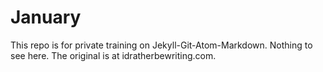 # January
This repo is for private training on Jekyll-Git-Atom-Markdown.
Nothing to see here. The original is at idratherbewriting.com.
